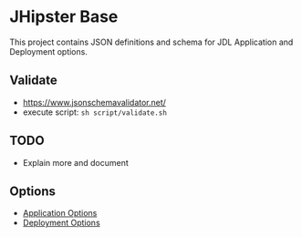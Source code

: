 # JHipster Base

This project contains JSON definitions and schema for JDL Application and Deployment options.

## Validate
- https://www.jsonschemavalidator.net/
- execute script: `sh script/validate.sh`

## TODO
- Explain more and document

## Options
- [Application Options](JDLApplicationOptions.md)
- [Deployment Options](JDLDeploymentOptions.md)

